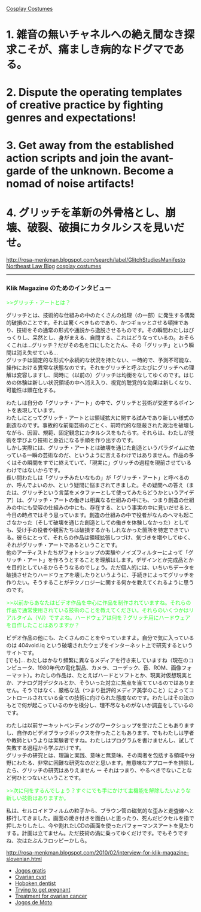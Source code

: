 

<a href="http://www.cosplayshopper.com/" title="Cosplay Costumes">Cosplay Costumes</a>
# 1. 雑音の無いチャネルへの絶え間なき探求こそが、痛ましき病的なドグマである。

# 2. Dispute the operating templates of creative practice by fighting genres and expectations!

# 3. Get away from the established action scripts and join the avant-garde of the unknown. Become a nomad of noise artifacts!

# 4. グリッチを革新の外骨格とし、崩壊、破裂、破損にカタルシスを見いだせ。


<http://rosa-menkman.blogspot.com/search/label/GlitchStudiesManifesto> <a href="http://northeastlegal.spaces.live.com/blog/">Northeast Law Blog</a> <a href="http://www.cosplayshopper.com/" title="cosplay costumes">cosplay costumes</a>

----

### Klik Magazine のためのインタビュー

<span style="color: rgb(51, 255, 51);">>>グリッチ・アートとは？</span>

グリッチとは、技術的な仕組みの中のたくさんの処理（の一部）に発生する偶発的破損のことです。それは驚くべきものであり、かつギョッとさせる頓挫であり、技術をその通常の形式や通説から逸脱させるものです。その瞬間わたしはびっくりし、呆然とし、身がまえる、自問する、これはどうなっているの。おそらくこれは…グリッチ？だがその名を口にしたとたん、その「グリッチ」という瞬間は消え失せている…  
グリッチは固定的な形式や永続的な状況を持たない、一時的で、予測不可能な、操作における異常な状態なのです。それをグリッチと呼ぶたびにグリッチへの理解は変容しますし、同時に（以前の）グリッチは均衡をなしてゆくのです。はじめの体験は新しい状況領域の中へ消え入り、視覚的聴覚的な効果は新しくなり、可能性は顕在化する。

わたしは自分の「グリッチ・アート」の中で、グリッチと芸術が交差するポイントを表現しています。  
わたしにとってグリッチ・アートとは領域拡大に関する試みであり新しい様式の創造なのです。事故的な前衛芸術のごとく、前時代的な隠蔽された政治を破壊しながら、因習、規範、固定観念にカタルシスをもたらす。それらは、わたしが技術を学びより技術と身近になる手順を作り出すのです。  
しかし実際には、グリッチ・アートとは破壊を通じた創造というパラダイムに依っている一瞬の芸術なのだ、というように言えるわけではありません。作品の多くはその瞬間をすでに終えていて、「現実に」グリッチの過程を現前させているわけではないからです。  
長い間わたしは「グリッチみたいなもの」が「グリッチ・アート」と呼べるのか、呼んでよいのか、という疑問に悩まされてきました。その疑問への答え（または、グリッチという言葉をメタファーとして使ってみたらどうかというアイデア）は、グリッチ・アートの働きは相異なる仕組みの中にも、つまり創造の仕組みの中にも受容の仕組みの中にも、存在する、という事実の中に見いだせると、今日の時点ではそう思っています。創造の仕組みの中で役者がなんのヘマも起こさなかった（そして破壊を通じた創造としての働きを体験しなかった）としても、受け手の役者や観客たちは破損するかもしれなかった箇所を特定できている。彼らにとって、それらの作品は領域拡張しつづけ、気づきを増やしてゆく、それがグリッチ・アートであるということです。  
他のアーティストたちがフォトショップの実験やノイズフィルターによって「グリッチ・アート」を作ろうとすることを理解はします。デザインとか完成品とかを目的としているからそうなるのでしょう。ただ個人的には、いちいちデータを破損させたりハードウェアを壊したりというように、手続きによってグリッチを作りたい。そうすることがテクノロジーに関する何かを教えてくれるように思うのです。

<span style="color: rgb(51, 255, 51);">>>以前からあなたはビデオ作品を中心に作品を制作されていますね。それらの作品で通常使用されている技術のことを教えてください。それらのいくつかはリアルタイム（VJ）ですよね。ハードウェアは何を？グリッチ用にハードウェアを自作したことはありますか？</span>

ビデオ作品の他にも、たくさんのことをやっていますよ。自分で気に入っているのは 404void.iq という破壊されたウェブをインターネット上で研究するというサイトです。  
[でも]... わたしはかなり頻繁に異なるメディアを行き来していますね（現在のコンピュータ、1980年代の電化製品、カメラ、コーデック、音、ROM、画像フォーマット）。わたしの作品は、たとえばハードとソフトとか、現実対仮想現実とか、アナログ対デジタルとか、そういった対立に焦点を当てているのではありません。そうではなく、厳格な法（つまり批評的メディア美学のこと）によってコントロールされている全ての技術に向けられた態度なのです。わたしはその法のもとで何が起こっているのかを検分し、理不尽なものがないか調査をしているのです。

わたしは以前サーキットベンディングのワークショップを受けたこともありますし、自作のビデオブラックボックスを作ったこともあります、でもわたしは学者や教師というよりは実験者ですね。わたしはプログラムを書けませんし、試して失敗する過程から学ぶだけです。  
グリッチの研究とは、理論と実践、意味と無意味、その両者を包括する領域や分野にわたる、非常に困難な研究なのだと思います。無意味なアプローチを排除したら、グリッチの研究はありえません ー それはつまり、やるべきでないことなど何ひとつないということです。

<span style="color: rgb(51, 255, 51);">>>次に何をするんでしょう？すぐにでも手にかけて主機能を解除したいような新しい技術はありますか。</span>

私は、セルロイドフィルムの粒子から、ブラウン管の磁気的な歪みと走査線へと移行してきました。画面の焼き付きを面白いと思ったり、死んだピクセルを指で押したりしたし、今や割れたLCDの画面を使ったパフォーマンスアートを見たりする。計画は立てません。ただ技術の渦に乗ってゆくだけです。でもそうですね、次はたぶんフロッピーかしら。

http://rosa-menkman.blogspot.com/2010/02/interview-for-klik-magazine-slovenian.html

* <a href="http://www.jogosgratispro.com/">Jogos gratis</a>
* <a href="http://www.ovariancystreatment.com/">Ovarian cyst</a>
* <a href="http://cosmeticdentistryhoboken.com/">Hoboken dentist</a>
* <a href="http://www.pregnancytopics.com/trying-to-get-pregnant/">Trying to get pregnant</a>
* <a href="http://www.ovariancancerinfo.com/treatments-for-ovarian-cancer/">Treatment for ovarian cancer</a>
* <a href="http://www.jogosdemotogratis.com/">Jogos de Moto</a>

